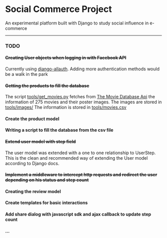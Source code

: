 # Social Commerce Project
An experimental platform built with Django to study social influence in e-commerce
* * *
### TODO
#### ~~Creating User objects when logging in with Facebook API~~
Currently using [django-allauth](https://github.com/pennersr/django-allauth).
Adding more authentication methods would be a walk in the park
#### ~~Getting the products to fill the database~~
The script [tools/get_movies.py](https://github.com/felix-d/social-commerce-project/blob/master/tools/get_movies.py) fetches from [The Movie Database Api](https://www.themoviedb.org/documentation/api) the information of 275 movies and their poster images.
The images are stored in [tools/images/](https://github.com/felix-d/social-commerce-project/tree/master/tools/images)
The information is stored in [tools/movies.csv](https://github.com/felix-d/social-commerce-project/blob/master/tools/movies.csv#L9) 
#### Create the product model ####
#### Writing a script to fill the database from the csv file
#### ~~Extend user model with step field~~
The user model was extended with a one to one relationship to UserStep. This is the clean and recommended way of extending the User model
according to Django docs.
#### ~~Implement a middleware to intercept http requests and redirect the user depending on his status and step count~~
#### Creating the review model
#### Create templates for basic interactions
#### Add share dialog with javascript sdk and ajax callback to update step count
#### ...

